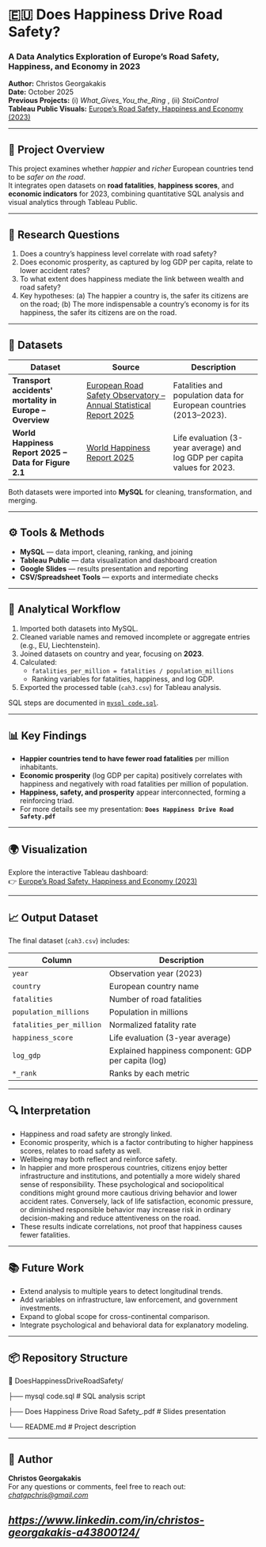 # 🇪🇺 Does Happiness Drive Road Safety?  
### A Data Analytics Exploration of Europe’s Road Safety, Happiness, and Economy in 2023

**Author:** Christos Georgakakis  
**Date:** October 2025  
**Previous Projects:** (i) *What_Gives_You_the_Ring* , (ii) *StoiControl*  
**Tableau Public Visuals:** [Europe’s Road Safety, Happiness and Economy (2023)](https://public.tableau.com/app/profile/christos.georgakakis/viz/EuropesRoadSafetyHappinessandEconomyin2023/Sheet42#2)

---

## 🧭 Project Overview

This project examines whether *happier* and *richer* European countries tend to be *safer on the road*.  
It integrates open datasets on **road fatalities**, **happiness scores**, and **economic indicators** for 2023, combining quantitative SQL analysis and visual analytics through Tableau Public.

---

## 🎯 Research Questions

1. Does a country’s happiness level correlate with road safety?  
2. Does economic prosperity, as captured by log GDP per capita, relate to lower accident rates?  
3. To what extent does happiness mediate the link between wealth and road safety?
4. Key hypotheses: (a) The happier a country is, the safer its citizens are on the road; (b) The more indispensable a country’s economy is for its happiness, the safer its citizens are on the road.

---

## 🧩 Datasets

| Dataset | Source | Description |
|----------|---------|-------------|
| **Transport accidents' mortality in Europe – Overview** | [European Road Safety Observatory – Annual Statistical Report 2025](https://road-safety.transport.ec.europa.eu/european-road-safety-observatory/data-and-analysis/annual-statistical-report_en) | Fatalities and population data for European countries (2013–2023). |
| **World Happiness Report 2025 – Data for Figure 2.1** | [World Happiness Report 2025](https://www.worldhappiness.report/data-sharing/) | Life evaluation (3-year average) and log GDP per capita values for 2023. |

Both datasets were imported into **MySQL** for cleaning, transformation, and merging.

---

## ⚙️ Tools & Methods

- **MySQL** — data import, cleaning, ranking, and joining  
- **Tableau Public** — data visualization and dashboard creation  
- **Google Slides** — results presentation and reporting  
- **CSV/Spreadsheet Tools** — exports and intermediate checks  

---

## 🧮 Analytical Workflow

1. Imported both datasets into MySQL.  
2. Cleaned variable names and removed incomplete or aggregate entries (e.g., EU, Liechtenstein).  
3. Joined datasets on country and year, focusing on **2023**.  
4. Calculated:  
   - `fatalities_per_million = fatalities / population_millions`  
   - Ranking variables for fatalities, happiness, and log GDP.  
5. Exported the processed table (`cah3.csv`) for Tableau analysis.  

SQL steps are documented in [`mysql code.sql`](mysql%20code.sql).

---

## 📊 Key Findings

- **Happier countries tend to have fewer road fatalities** per million inhabitants.  
- **Economic prosperity** (log GDP per capita) positively correlates with happiness and negatively with road fatalities per million of population.    
- **Happiness, safety, and prosperity** appear interconnected, forming a reinforcing triad.
- For more details see my presentation: **`Does Happiness Drive Road Safety.pdf`** 

---

## 🌍 Visualization

Explore the interactive Tableau dashboard:  
👉 [Europe’s Road Safety, Happiness and Economy (2023)](https://public.tableau.com/app/profile/christos.georgakakis/viz/EuropesRoadSafetyHappinessandEconomyin2023/Sheet42#2)

---

## 📈 Output Dataset

The final dataset (`cah3.csv`) includes:

| Column | Description |
|---------|-------------|
| `year` | Observation year (2023) |
| `country` | European country name |
| `fatalities` | Number of road fatalities |
| `population_millions` | Population in millions |
| `fatalities_per_million` | Normalized fatality rate |
| `happiness_score` | Life evaluation (3-year average) |
| `log_gdp` | Explained happiness component: GDP per capita (log) |
| `*_rank` | Ranks by each metric |

---

## 🔍 Interpretation

- Happiness and road safety are strongly linked.
- Economic prosperity, which is a factor contributing to higher happiness scores, relates to road safety as well.
- Wellbeing may both reflect and reinforce safety.
- In happier and more prosperous countries, citizens enjoy better infrastructure and institutions, and potentially a more widely shared sense of responsibility. These psychological and sociopolitical conditions might ground more cautious driving behavior and lower accident rates. Conversely, lack of life satisfaction, economic pressure, or diminished responsible behavior may increase risk in ordinary decision-making and reduce attentiveness on the road.
- These results indicate correlations, not proof that happiness causes fewer fatalities.
  
---

## 📚 Future Work

- Extend analysis to multiple years to detect longitudinal trends.  
- Add variables on infrastructure, law enforcement, and government investments.  
- Expand to global scope for cross-continental comparison.  
- Integrate psychological and behavioral data for explanatory modeling.

---

## 📦 Repository Structure
📁 DoesHappinessDriveRoadSafety/

├── mysql code.sql # SQL analysis script

├── Does Happiness Drive Road Safety_.pdf # Slides presentation

└── README.md # Project description

---

## 🧠 Author

**Christos Georgakakis**   
For any questions or comments, feel free to reach out: *chatgpchris@gmail.com*

*https://www.linkedin.com/in/christos-georgakakis-a43800124/*
---
